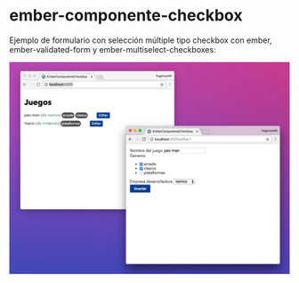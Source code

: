 # ember-componente-checkbox

Ejemplo de formulario con selección múltiple tipo checkbox con ember,
ember-validated-form y ember-multiselect-checkboxes: 

![](preview.jpg)
